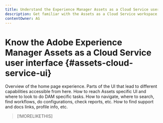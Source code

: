 ```yaml
---
title: Understand the Experience Manager Assets as a Cloud Service user interface
description: Get familiar with the Assets as a Cloud Service workspace, interface, and UI elements.
contentOwner: AG
---
```


# Know the Adobe Experience Manager Assets as a Cloud Service user interface {#assets-cloud-service-ui}

<!--
TBD: Removing this article for now from TOC.
Need to rewrite this getting started content post-GA.

-->

Overview of the home page experience.
Parts of the UI that lead to different capabilities accessible from here.
How to reach Assets specific UI and where to look to do DAM specific tasks.
How to navigate, where to search, find workflows, do configurations, check reports, etc.
How to find support and docs links, profile info, etc.

>[!MORELIKETHIS]
>
>